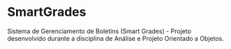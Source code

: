 # SmartGrades
Sistema de Gerenciamento de Boletins (Smart Grades) - Projeto desenvolvido durante a disciplina de Análise e Projeto Orientado a Objetos.
